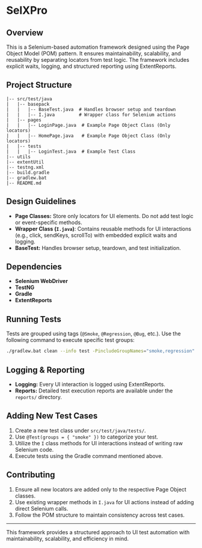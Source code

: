 # SelXPro

## Overview

This is a Selenium-based automation framework designed using the Page Object Model (POM) pattern. It ensures maintainability, scalability, and reusability by separating locators from test logic. The framework includes explicit waits, logging, and structured reporting using ExtentReports.

## Project Structure

```
|-- src/test/java
|   |-- basepack
|   |   |-- BaseTest.java  # Handles browser setup and teardown
|   |   |-- I.java         # Wrapper class for Selenium actions
|   |-- pages
|   |   |-- LoginPage.java  # Example Page Object Class (Only locators)
|   |   |-- HomePage.java   # Example Page Object Class (Only locators)
|   |-- tests
|   |   |-- LoginTest.java  # Example Test Class
|-- utils
|-- extentUtil
|-- testng.xml
|-- build.gradle
|-- gradlew.bat
|-- README.md
```

## Design Guidelines

- **Page Classes:** Store only locators for UI elements. Do not add test logic or event-specific methods.
- **Wrapper Class (****`I.java`****)**: Contains reusable methods for UI interactions (e.g., click, sendKeys, scrollTo) with embedded explicit waits and logging.
- **BaseTest:** Handles browser setup, teardown, and test initialization.

## Dependencies

- **Selenium WebDriver**
- **TestNG**
- **Gradle**
- **ExtentReports**

## Running Tests

Tests are grouped using tags (`@Smoke`, `@Regression`, `@Bug`, etc.). Use the following command to execute specific test groups:

```sh
./gradlew.bat clean --info test -PincludeGroupNames="smoke,regression" -PexcludeGroupNames="bug"
```

## Logging & Reporting

- **Logging:** Every UI interaction is logged using ExtentReports.
- **Reports:** Detailed test execution reports are available under the `reports/` directory.

## Adding New Test Cases

1. Create a new test class under `src/test/java/tests/`.
2. Use `@Test(groups = { "smoke" })` to categorize your test.
3. Utilize the `I` class methods for UI interactions instead of writing raw Selenium code.
4. Execute tests using the Gradle command mentioned above.

## Contributing

1. Ensure all new locators are added only to the respective Page Object classes.
2. Use existing wrapper methods in `I.java` for UI actions instead of adding direct Selenium calls.
3. Follow the POM structure to maintain consistency across test cases.

---

This framework provides a structured approach to UI test automation with maintainability, scalability, and efficiency in mind.

